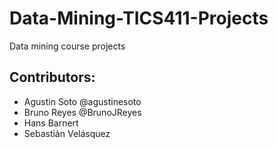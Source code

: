 # Data-Mining-TICS411-Projects
Data mining course projects

## Contributors:
* Agustin Soto @agustinesoto
* Bruno Reyes @BrunoJReyes
* Hans Barnert 
* Sebastián Velásquez 



